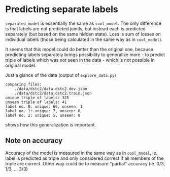 Predicting separate labels
==========================

`separated_model` is essentially the same as `cool_model`. The only difference is that labels are not predicted jointly,
but instead each is predicted separately (but based on the same hidden state). Loss is sum of losses on individual
labels (those being calculated in the same way as in `cool_model`).

It seems that this model could do better than the original one, because predicting labels separately brings possibility to
generalize more - to predict triple of labels which was not seen in the data - which is not possible in original model.

Just a glance of the data (output of `explore_data.py`)

```
comparing files:
	./data/dstc2/data.dstc2.dev.json
	./data/dstc2/data.dstc2.train.json
unique triple of labels: 325
unseen triple of labels: 41
label no. 0: unique: 66, unseen: 1
label no. 1: unique: 7, unseen: 0
label no. 2: unique: 5, unseen: 0
```

shows how this generalization is important.

Note on accuracy
----------------

Accuracy of the model is measured in the same way as in `cool_model`, ie. label is predicted as triple and only considered
correct if all members of the triple are correct. Other way could be to measure "partial" accuracy (ie. 0/3, 1/3, ... 3/3)





